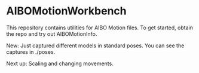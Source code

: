 # AIBOMotionWorkbench
This repository contains utilities for AIBO Motion files. To get started, obtain the repo and try out AIBOMotionInfo. 

New: Just captured different models in standard poses. You can see the captures in ./poses.

Next up: Scaling and changing movements.